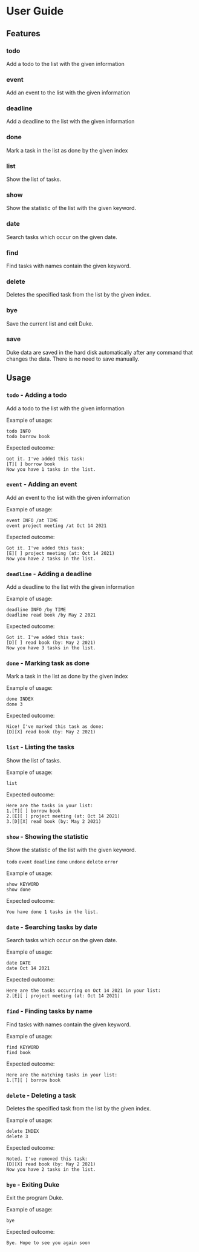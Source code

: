 # User Guide

## Features 

### todo
Add a todo to the list with the given information

### event
Add an event to the list with the given information

### deadline
Add a deadline to the list with the given information

### done
Mark a task in the list as done by the given index

### list
Show the list of tasks.

### show
Show the statistic of the list with the given keyword.

### date
Search tasks which occur on the given date.

### find
Find tasks with names contain the given keyword.

### delete
Deletes the specified task from the list by the given index.

### bye
Save the current list and exit Duke.

### save
Duke data are saved in the hard disk automatically after any command that changes the data. 
There is no need to save manually.

## Usage

### `todo` - Adding a todo

Add a todo to the list with the given information

Example of usage:

`todo INFO` <br /> 
`todo borrow book`

Expected outcome:

`Got it. I've added this task:` <br />
`[T][ ] borrow book` <br />
`Now you have 1 tasks in the list.`

### `event` - Adding an event

Add an event to the list with the given information

Example of usage:

`event INFO /at TIME` <br />
`event project meeting /at Oct 14 2021`

Expected outcome:

`Got it. I've added this task:` <br />
`[E][ ] project meeting (at: Oct 14 2021)` <br />
`Now you have 2 tasks in the list.`

### `deadline` - Adding a deadline

Add a deadline to the list with the given information

Example of usage:

`deadline INFO /by TIME` <br />
`deadline read book /by May 2 2021` 

Expected outcome:

`Got it. I've added this task:` <br />
`[D][ ] read book (by: May 2 2021)` <br />
`Now you have 3 tasks in the list.`

### `done` - Marking task as done

Mark a task in the list as done by the given index

Example of usage:

`done INDEX` <br />
`done 3`

Expected outcome:

`Nice! I've marked this task as done:` <br />
`[D][X] read book (by: May 2 2021)`

### `list` - Listing the tasks

Show the list of tasks.

Example of usage:

`list`

Expected outcome:

`Here are the tasks in your list:` <br />
`1.[T][ ] borrow book` <br />
`2.[E][ ] project meeting (at: Oct 14 2021)` <br />
`3.[D][X] read book (by: May 2 2021)`

### `show` - Showing the statistic

Show the statistic of the list with the given keyword.

`todo` `event` `deadline` `done` `undone` `delete` `error`

Example of usage: 

`show KEYWORD` <br />
`show done`

Expected outcome:

`You have done 1 tasks in the list.`

### `date` - Searching tasks by date

Search tasks which occur on the given date.

Example of usage:

`date DATE` <br />
`date Oct 14 2021`

Expected outcome:

`Here are the tasks occurring on Oct 14 2021 in your list:` <br />
`2.[E][ ] project meeting (at: Oct 14 2021)`

### `find` - Finding tasks by name

Find tasks with names contain the given keyword.

Example of usage:

`find KEYWORD` <br />
`find book`

Expected outcome:

`Here are the matching tasks in your list:` <br />
`1.[T][ ] borrow book`

### `delete` - Deleting a task

Deletes the specified task from the list by the given index.

Example of usage:

`delete INDEX` <br />
`delete 3`

Expected outcome:

`Noted. I've removed this task:` <br />
`[D][X] read book (by: May 2 2021)` <br />
`Now you have 2 tasks in the list.`

### `bye` - Exiting Duke

Exit the program Duke.

Example of usage:

`bye`

Expected outcome:

`Bye. Hope to see you again soon`
